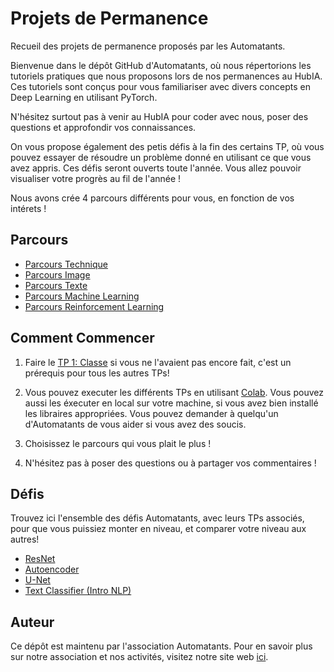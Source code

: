 # Projets de Permanence
Recueil des projets de permanence proposés par les Automatants.

Bienvenue dans le dépôt GitHub d'Automatants, où nous répertorions les tutoriels pratiques que nous proposons lors de nos permanences au HubIA. Ces tutoriels sont conçus pour vous familiariser avec divers concepts en Deep Learning en utilisant PyTorch. 

N'hésitez surtout pas à venir au HubIA pour coder avec nous, poser des questions et approfondir vos connaissances.

On vous propose également des petis défis à la fin des certains TP, où vous pouvez essayer de résoudre un problème donné en utilisant ce que vous avez appris. Ces défis seront ouverts toute l'année. Vous allez pouvoir visualiser votre progrès au fil de l'année ! 

Nous avons crée 4 parcours différents pour vous, en fonction de vos intérets ! 

## Parcours

- [Parcours Technique](/Parcours_Technique)
- [Parcours Image](/Parcours_Image)
- [Parcours Texte](/Parcours_Texte)
- [Parcours Machine Learning](/Parcours_ML)
- [Parcours Reinforcement Learning](/Parcours_RL)


## Comment Commencer

1. Faire le [TP 1: Classe](/Parcours_Technique/TP1_Classe) si vous ne l'avaient pas encore fait, c'est un prérequis pour tous les autres TPs!

2. Vous pouvez executer les différents TPs en utilisant [Colab](https://colab.research.google.com/). Vous pouvez aussi les éxecuter en local sur votre machine, si vous avez bien installé les libraires appropriées. Vous pouvez demander à quelqu'un d'Automatants de vous aider si vous avez des soucis.

3. Choisissez le parcours qui vous plait le plus ! 

4. N'hésitez pas à poser des questions ou à partager vos commentaires ! 

## Défis

Trouvez ici l'ensemble des défis Automatants, avec leurs TPs associés, pour que vous puissiez
monter en niveau, et comparer votre niveau aux autres!

- [ResNet](https://sharing.cs-campus.fr/compete/90)
- [Autoencoder](https://sharing.cs-campus.fr/compete/89)
- [U-Net](hhttps://sharing.cs-campus.fr/compete/89ttps://sharing.cs-campus.fr/compete/89)
- [Text Classifier (Intro NLP)](https://sharing.cs-campus.fr/compete/100)

## Auteur

Ce dépôt est maintenu par l'association Automatants. Pour en savoir plus sur notre association et nos activités, visitez notre site web [ici](https://automatants.cs-campus.fr/).


